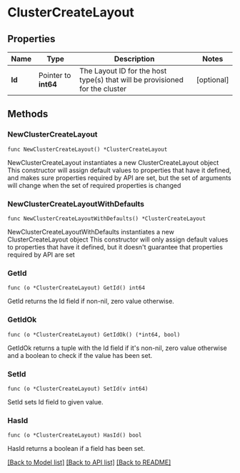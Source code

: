 # ClusterCreateLayout

## Properties

Name | Type | Description | Notes
------------ | ------------- | ------------- | -------------
**Id** | Pointer to **int64** | The Layout ID for the host type(s) that will be provisioned for the cluster | [optional] 

## Methods

### NewClusterCreateLayout

`func NewClusterCreateLayout() *ClusterCreateLayout`

NewClusterCreateLayout instantiates a new ClusterCreateLayout object
This constructor will assign default values to properties that have it defined,
and makes sure properties required by API are set, but the set of arguments
will change when the set of required properties is changed

### NewClusterCreateLayoutWithDefaults

`func NewClusterCreateLayoutWithDefaults() *ClusterCreateLayout`

NewClusterCreateLayoutWithDefaults instantiates a new ClusterCreateLayout object
This constructor will only assign default values to properties that have it defined,
but it doesn't guarantee that properties required by API are set

### GetId

`func (o *ClusterCreateLayout) GetId() int64`

GetId returns the Id field if non-nil, zero value otherwise.

### GetIdOk

`func (o *ClusterCreateLayout) GetIdOk() (*int64, bool)`

GetIdOk returns a tuple with the Id field if it's non-nil, zero value otherwise
and a boolean to check if the value has been set.

### SetId

`func (o *ClusterCreateLayout) SetId(v int64)`

SetId sets Id field to given value.

### HasId

`func (o *ClusterCreateLayout) HasId() bool`

HasId returns a boolean if a field has been set.


[[Back to Model list]](../README.md#documentation-for-models) [[Back to API list]](../README.md#documentation-for-api-endpoints) [[Back to README]](../README.md)


